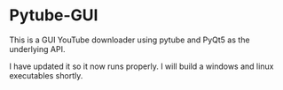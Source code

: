 # Pytube-GUI
This is a GUI YouTube downloader using pytube and PyQt5 as the underlying API.

I have updated it so it now runs properly. I will build a windows and linux executables shortly.
